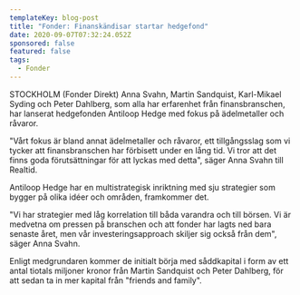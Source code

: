 ```yaml
---
templateKey: blog-post
title: "Fonder: Finanskändisar startar hedgefond"
date: 2020-09-07T07:32:24.052Z
sponsored: false
featured: false
tags:
  - Fonder
---
```

STOCKHOLM (Fonder Direkt) Anna Svahn, Martin Sandquist, Karl-Mikael Syding och Peter Dahlberg, som alla har erfarenhet från finansbranschen, har lanserat hedgefonden Antiloop Hedge med fokus på ädelmetaller och råvaror.

"Vårt fokus är bland annat ädelmetaller och råvaror, ett tillgångsslag som vi tycker att finansbranschen har förbisett under en lång tid. Vi tror att det finns goda förutsättningar för att lyckas med detta", säger Anna Svahn till Realtid.

Antiloop Hedge har en multistrategisk inriktning med sju strategier som bygger på olika idéer och områden, framkommer det.

"Vi har strategier med låg korrelation till båda varandra och till börsen. Vi är medvetna om pressen på branschen och att fonder har lagts ned bara senaste året, men vår investeringsapproach skiljer sig också från dem", säger Anna Svahn.

Enligt medgrundaren kommer de initialt börja med såddkapital i form av ett antal tiotals miljoner kronor från Martin Sandquist och Peter Dahlberg, för att sedan ta in mer kapital från "friends and family".